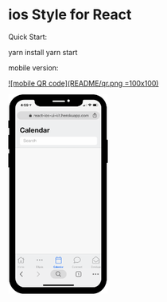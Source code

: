 # ios Style for React

Quick Start:

yarn install
yarn start

mobile version:

[![mobile QR code](README/qr.png =100x100)](http://react-ios-ui-kit.herokuapp.com/)

<img alt="mobile qr code" src="README/combined-01-72ppi.png" width="200"><br>
